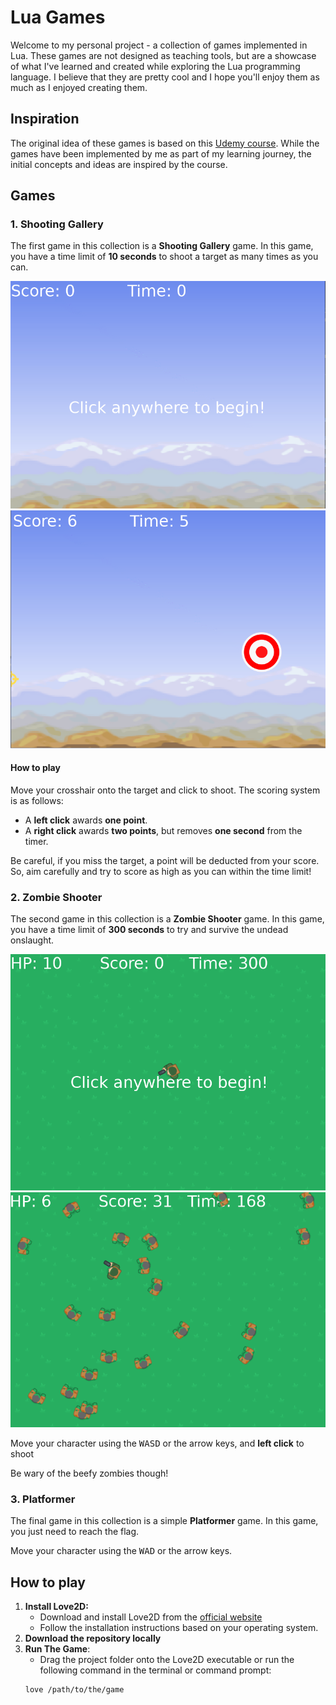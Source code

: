 # Lua Games

Welcome to my personal project - a collection of games implemented in Lua. These games are not designed as teaching tools, but are a showcase of what I've learned and created while exploring the Lua programming language. I believe that they are pretty cool and I hope you'll enjoy them as much as I enjoyed creating them.

## Inspiration
The original idea of these games is based on this [Udemy course](https://www.udemy.com/course/lua-love/). While the games have been implemented by me as part of my learning journey, the initial concepts and ideas are inspired by the course.

## Games

### 1. Shooting Gallery

The first game in this collection is a **Shooting Gallery** game. In this game, you have a time limit of **10 seconds** to shoot a target as many times as you can.

![Shooting Gallery Image](./assets/shooting-gallery.PNG)
![Shooting Gallery Image 2](./assets/shooting-gallery-2.png)

#### How to play

Move your crosshair onto the target and click to shoot. The scoring system is as follows:
- A **left click** awards **one point**.
- A **right click** awards **two points**, but removes **one second** from the timer.

Be careful, if you miss the target, a point will be deducted from your score. So, aim carefully and try to score as high as you can within the time limit!

### 2. Zombie Shooter

The second game in this collection is a **Zombie Shooter** game. In this game, you have a time limit of **300 seconds** to try and survive the undead onslaught.

![Zombie Shooter](./assets/zombie-shooter.PNG)
![Zombie Shooter 2](./assets/zombie-shooter-2.PNG)

Move your character using the <kbd>W</kbd><kbd>A</kbd><kbd>S</kbd><kbd>D</kbd> or the arrow keys, and **left click** to shoot

Be wary of the beefy zombies though!

### 3. Platformer

The final game in this collection is a simple **Platformer** game. In this game, you just need to reach the flag.

Move your character using the <kbd>W</kbd><kbd>A</kbd><kbd>D</kbd> or the arrow keys.

## How to play

1. **Install Love2D:**
    - Download and install Love2D from the [official website](https://love2d.org/)
    - Follow the installation instructions based on your operating system.
2. **Download the repository locally**
3. **Run The Game**:
    - Drag the project folder onto the Love2D executable or run the following command in the terminal or command prompt:
    ```bash
    love /path/to/the/game
    ```
    


